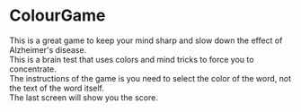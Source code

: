 # ColourGame

This is a great game to keep your mind sharp and slow down the effect of Alzheimer's disease.<br> This is a brain test that uses colors and mind tricks to force you to concentrate.<br>The instructions of the game is you need to select the color of the word, not the text of the word itself.<br>The last screen will show you the score.
